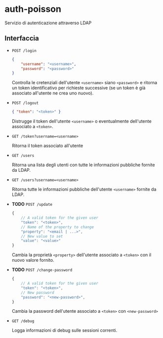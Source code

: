 # auth-poisson

Servizio di autenticazione attraverso LDAP

## Interfaccia

- `POST /login`

    ```json
    { 
        "username": "<username>", 
        "password": "<password>" 
    }
    ```

    Controlla le cretenziali dell'utente `<username>` siano `<password>` e ritorna un token identificativo per richieste successive (se un token è già associato all'utente ne crea uno nuovo).

- `POST /logout`

    ```json
    { "token": "<token>" }
    ```

    Distrugge il token dell'utente `<username>` o eventualmente dell'utente associato a `<token>`.

- `GET /token?username=<username>`

    Ritorna il token associato all'utente

- `GET /users`

    Ritorna una lista degli utenti con tutte le informazioni pubbliche fornite da LDAP.

- `GET /users?username=<username>`

    Ritorna tutte le informazioni pubbliche dell'utente `<username>` fornite da LDAP.

- **TODO** `POST /update`

    ```js
    {
        // A valid token for the given user  
        "token": "<token>",
        // Name of the property to change  
        "property": "<email | ...>",
        // New value to set
        "value": "<value>"
    }
    ```

    Cambia la proprietà `<property>` dell'utente associato a `<token>` con il nuovo valore fornito.

- **TODO** `POST /change-password`

    ```js
    {
        // A valid token for the given user  
        "token": "<token>",
        // New password
        "password": "<new-password>",
    }
    ```

    Cambia la password dell'utente associato a `<token>` con `<new-password>`

- `GET /debug`

    Logga informazioni di debug sulle sessioni correnti.

